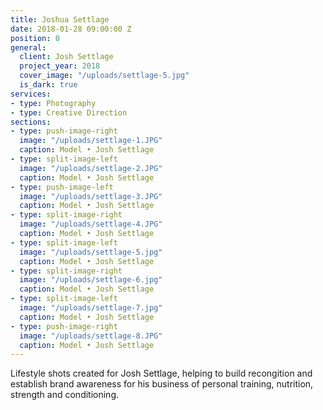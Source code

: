 ```yaml
---
title: Joshua Settlage
date: 2018-01-28 09:00:00 Z
position: 0
general:
  client: Josh Settlage
  project_year: 2018
  cover_image: "/uploads/settlage-5.jpg"
  is_dark: true
services:
- type: Photography
- type: Creative Direction
sections:
- type: push-image-right
  image: "/uploads/settlage-1.JPG"
  caption: Model • Josh Settlage
- type: split-image-left
  image: "/uploads/settlage-2.JPG"
  caption: Model • Josh Settlage
- type: push-image-left
  image: "/uploads/settlage-3.JPG"
  caption: Model • Josh Settlage
- type: split-image-right
  image: "/uploads/settlage-4.JPG"
  caption: Model • Josh Settlage
- type: split-image-left
  image: "/uploads/settlage-5.jpg"
  caption: Model • Josh Settlage
- type: split-image-right
  image: "/uploads/settlage-6.jpg"
  caption: Model • Josh Settlage
- type: split-image-left
  image: "/uploads/settlage-7.jpg"
  caption: Model • Josh Settlage  
- type: push-image-right
  image: "/uploads/settlage-8.JPG"
  caption: Model • Josh Settlage
---
```


Lifestyle shots created for Josh Settlage, helping to build recongition and establish brand awareness for his business of personal training, nutrition, strength and conditioning.